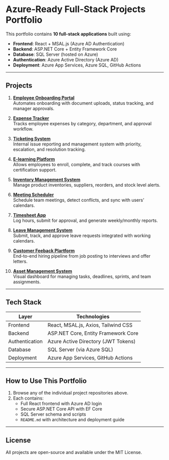 # Azure-Ready Full-Stack Projects Portfolio

This portfolio contains **10 full-stack applications** built using:

- **Frontend**: React + MSAL.js (Azure AD Authentication)
- **Backend**: ASP.NET Core + Entity Framework Core
- **Database**: SQL Server (hosted on Azure)
- **Authentication**: Azure Active Directory (Azure AD)
- **Deployment**: Azure App Services, Azure SQL, GitHub Actions

---

## Projects

1. **[Employee Onboarding Portal](https://github.com/matimbaachie/-E-learning-Platform-.git)**  
   Automates onboarding with document uploads, status tracking, and manager approvals.

2. **[Expense Tracker](https://github.com/matimbaachie/Expense-Tracker.git)**  
   Tracks employee expenses by category, department, and approval workflow.

3. **[Ticketing System](https://github.com/matimbaachie/-Ticketing-System.git)**  
   Internal issue reporting and management system with priority, escalation, and resolution tracking.

4. **[E-learning Platform](https://github.com/matimbaachie/-E-learning-Platform-.git)**  
   Allows employees to enroll, complete, and track courses with certification support.

5. **[Inventory Management System](https://github.com/matimbaachie/Inventory-Management.git)**  
   Manage product inventories, suppliers, reorders, and stock level alerts.

6. **[Meeting Scheduler](https://github.com/matimbaachie/Meeting-Scheduler-.git)**  
   Schedule team meetings, detect conflicts, and sync with users’ calendars.

7. **[Timesheet App](https://github.com/matimbaachie/-Timesheet-App-.git)**  
   Log hours, submit for approval, and generate weekly/monthly reports.

8. **[Leave Management System](https://github.com/matimbaachie/HR-Leave-Request-Portal.git)**  
   Submit, track, and approve leave requests integrated with working calendars.

9. **[Customer Feeback Plartform](https://github.com/matimbaachie/Customer-Feedback-Platform.git)**  
   End-to-end hiring pipeline from job posting to interviews and offer letters.

10. **[Asset Management System](https://github.com/matimbaachie/Asset-Management-System.git)**  
   Visual dashboard for managing tasks, deadlines, sprints, and team assignments.

---

## Tech Stack

| Layer           | Technologies                              |
|----------------|--------------------------------------------|
| Frontend        | React, MSAL.js, Axios, Tailwind CSS       |
| Backend         | ASP.NET Core, Entity Framework Core       |
| Authentication  | Azure Active Directory (JWT Tokens)       |
| Database        | SQL Server (via Azure SQL)                |
| Deployment      | Azure App Services, GitHub Actions        |

---

## How to Use This Portfolio

1. Browse any of the individual project repositories above.
2. Each contains:
   - Full React frontend with Azure AD login
   - Secure ASP.NET Core API with EF Core
   - SQL Server schema and scripts
   - `README.md` with architecture and deployment guide

---

## License

All projects are open-source and available under the MIT License.

